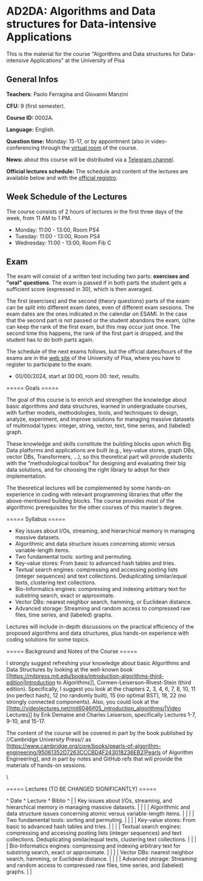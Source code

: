 # AD2DA: Algorithms and Data structures for Data-intensive Applications
This is the material for the course "Algorithms and Data structures for Data-intensive Applications" at the University of Pisa

## General Infos

**Teachers**: Paolo Ferragina and Giovanni Manzini

**CFU:** 9 (first semester). 

**Course ID:** 0002A.

**Language:** English.    

**Question time:** Monday: 15-17, or by appointment (also in video-conferencing through the <a href="https://teams.microsoft.com/l/channel/19%3AO9q8qIxe1smcUr3YbVZI9kI3unDQJ7qv4nOkoymbcy41%40thread.tacv2/General?groupId=65581510-815c-49a3-8c9f-ab8ebf19087d">virtual room</a> of the course.

**News:** about this course will be distributed via a <a href="https://t.me/+pS8ExdytXdMwOGI0">Telegram channel</a>.

**Official lectures schedule:** The schedule and content of the lectures are available below and with the <a href="https://unimap.unipi.it/registri/dettregistriNEW.php?re=::::&ri=9142">official registro</a>.


## Week Schedule of the Lectures
The course consists of 2 hours of lectures in the first three days of the week, from 11 AM to 1 PM.

- Monday:  11:00 - 13:00, Room PS4 
- Tuesday: 11:00 - 13:00, Room PS4 
- Wednesday:  11:00 - 13:00, Room Fib C 

## Exam 

The exam will consist of a written test including two parts: **exercises and "oral" questions**. The exam is passed if in both parts the student gets a sufficient score (expressed in 30), which is then averaged.

The first (exercises) and the second (theory questions) parts of the exam can be split into different exam dates, even of different exam sessions. The exam dates are the ones indicated in the calendar on ESAMI. In the case that the second part is not passed or the student abandons the exam, (s)he can keep the rank of the first exam, but this may occur just once. The second time this happens, the rank of the first part is dropped, and the student has to do both parts again.

The schedule of the next exams follows, but the official dates/hours of the exams are in the <a href="">web site</a> of the University of Pisa, where you have to register to participate to the exam.

- 00/00/2024, start at 00:00, room 00: text, results.



===== Goals ===== 

The goal of this course is to enrich and strengthen the knowledge about basic algorithms and data structures, learned in undergraduate courses, with further models, methodologies, tools, and techniques to design, analyze, experiment, and improve solutions for managing massive datasets of multimodal types: integer, string, vector, text, time series, and (labeled) graph.

These knowledge and skills constitute the building blocks upon which Big Data platforms and applications are built (e.g., key-value stores, graph DBs, vector DBs, Transformers, …), so this theoretical part will provide students with the “methodological toolbox” for designing and evaluating their big data solutions, and for choosing the right library to adopt for their implementation.

The theoretical lectures will be complemented by some hands-on experience in coding with relevant programming libraries that offer the above-mentioned building blocks. The course provides most of the algorithmic prerequisites for the other courses of this master’s degree. 


===== Syllabus ===== 
  * Key issues about I/Os, streaming, and hierarchical memory in managing massive datasets.
  * Algorithmic and data structure issues concerning atomic versus variable-length items.
  * Two fundamental tools: sorting and permuting.
  * Key-value stores: From basic to advanced hash tables and tries. 
  * Textual search engines: compressing and accessing posting lists (integer sequences) and text collections. Deduplicating similar/equal texts, clustering text collections.
  * Bio-Informatics engines: compressing and indexing arbitrary text for substring search, exact or approximate.
  * Vector DBs: nearest neighbor search, hamming, or Euclidean distance. 
  * Advanced storage: Streaming and random access to compressed raw files, time series, and (labeled) graphs.


Lectures will include in-depth discussions on the practical efficiency of the proposed algorithms and data structures, plus hands-on experience with coding solutions for some topics.


===== Background and Notes of the Course =====

I strongly suggest refreshing your knowledge about basic Algorithms and Data Structures by looking at the well-known book [[https://mitpress.mit.edu/books/introduction-algorithms-third-edition|Introduction to Algorithms]], Cormen-Leiserson-Rivest-Stein (third edition). Specifically, I suggest you look at the chapters 2, 3, 4, 6, 7, 8, 10, 11 (no perfect hash), 12 (no randomly built), 15 (no optimal BST), 18, 22 (no strongly connected components). Also, you could look at the [[http://videolectures.net/mit6046jf05_introduction_algorithms/|Video Lectures]] by Erik Demaine and Charles Leiserson, specifically Lectures 1-7, 9-10, and 15-17.

The content of the course will be covered in part by the book published by //Cambridge University Press// as [https://www.cambridge.org/core/books/pearls-of-algorithm-engineering/95061352D7263CCCBD4F243018236EB2|Pearls of Algorithm Engineering], and in part by notes and GitHub refs that will provide the materials of hands-on sessions.


\\

===== Lectures (TO BE CHANGED SIGNIFICANTLY) ===== 




^ Date ^ Lecture ^ Biblio ^
|  | Key issues about I/Os, streaming, and hierarchical memory in managing massive datasets. |  |
|  | Algorithmic and data structure issues concerning atomic versus variable-length items. |  | 
|  | Two fundamental tools: sorting and permuting. |  | 
|  | Key-value stores: From basic to advanced hash tables and tries. |  | 
|  | Textual search engines: compressing and accessing posting lists (integer sequences) and text collections. Deduplicating similar/equal texts, clustering text collections. |  | 
|  | Bio-Informatics engines: compressing and indexing arbitrary text for substring search, exact or approximate. |  | 
|  | Vector DBs: nearest neighbor search, hamming, or Euclidean distance. |  | 
|  | Advanced storage: Streaming and random access to compressed raw files, time series, and (labeled) graphs. |  | 


